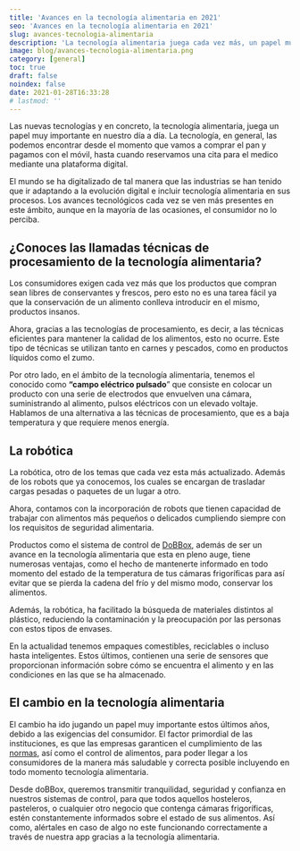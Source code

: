 ```yaml
---
title: 'Avances en la tecnología alimentaria en 2021'
seo: 'Avances en la tecnología alimentaria en 2021'
slug: avances-tecnologia-alimentaria
description: 'La tecnología alimentaria juega cada vez más, un papel muy importante. El mundo se ha digitalizado y las empresas tienen que ir adaptándose.'
image: blog/avances-tecnologia-alimentaria.png
category: [general]
toc: true
draft: false
noindex: false
date: 2021-01-28T16:33:28
# lastmod: ''
---
```


Las nuevas tecnologías y en concreto, la tecnología alimentaria, juega un papel muy importante en nuestro día a día. La tecnología, en general, las podemos encontrar desde el momento que vamos a comprar el pan y pagamos con el móvil, hasta cuando reservamos una cita para el medico mediante una plataforma digital.

El mundo se ha digitalizado de tal manera que las industrias se han tenido que ir adaptando a la evolución digital e incluir tecnología alimentaria en sus procesos. Los avances tecnológicos cada vez se ven más presentes en este ámbito, aunque en la mayoría de las ocasiones, el consumidor no lo perciba.

## ¿Conoces las llamadas técnicas de procesamiento de la tecnología alimentaria?

Los consumidores exigen cada vez más que los productos que compran sean libres de conservantes y frescos, pero esto no es una tarea fácil ya que la conservación de un alimento conlleva introducir en el mismo, productos insanos.

Ahora, gracias a las tecnologías de procesamiento, es decir, a las técnicas eficientes para mantener la calidad de los alimentos, esto no ocurre. Este tipo de técnicas se utilizan tanto en carnes y pescados, como en productos líquidos como el zumo.

Por otro lado, en el ámbito de la tecnología alimentaria, tenemos el conocido como **“campo eléctrico pulsado**” que consiste en colocar un producto con una serie de electrodos que envuelven una cámara, suministrando al alimento, pulsos eléctricos con un elevado voltaje. Hablamos de una alternativa a las técnicas de procesamiento, que es a baja temperatura y que requiere menos energía.

## La robótica

La robótica, otro de los temas que cada vez esta más actualizado. Además de los robots que ya conocemos, los cuales se encargan de trasladar cargas pesadas o paquetes de un lugar a otro.

Ahora, contamos con la incorporación de robots que tienen capacidad de trabajar con alimentos más pequeños o delicados cumpliendo siempre con los requisitos de seguridad alimentaria.

Productos como el sistema de control de [DoBBox](/), además de ser un avance en la tecnología alimentaria que esta en pleno auge, tiene numerosas ventajas, como el hecho de mantenerte informado en todo momento del estado de la temperatura de tus cámaras frigoríficas para así evitar que se pierda la cadena del frío y del mismo modo, conservar los alimentos.

Además, la robótica, ha facilitado la búsqueda de materiales distintos al plástico, reduciendo la contaminación y la preocupación por las personas con estos tipos de envases.

En la actualidad tenemos empaques comestibles, reciclables o incluso hasta inteligentes. Estos últimos, contienen una serie de sensores que proporcionan información sobre cómo se encuentra el alimento y en las condiciones en las que se ha almacenado.

## El cambio en la tecnología alimentaria

El cambio ha ido jugando un papel muy importante estos últimos años, debido a las exigencias del consumidor. El factor primordial de las instituciones, es que las empresas garanticen el cumplimiento de las [normas](https://www.aesan.gob.es/AECOSAN/web/para_el_consumidor/ampliacion/PNCOCA.htm), así como el control de alimentos, para poder llegar a los consumidores de la manera más saludable y correcta posible incluyendo en todo momento tecnología alimentaria.

Desde doBBox, queremos transmitir tranquilidad, seguridad y confianza en nuestros sistemas de control, para que todos aquellos hosteleros, pasteleros, o cualquier otro negocio que contenga cámaras frigoríficas, estén constantemente informados sobre el estado de sus alimentos. Así como, alértales en caso de algo no este funcionando correctamente a través de nuestra app gracias a la tecnología alimentaria.